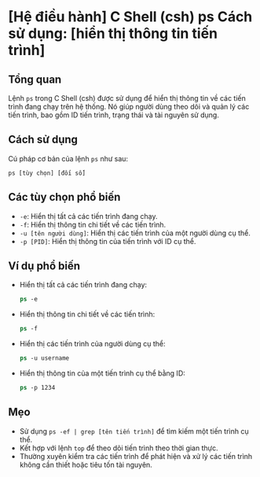# [Hệ điều hành] C Shell (csh) ps Cách sử dụng: [hiển thị thông tin tiến trình]

## Tổng quan
Lệnh `ps` trong C Shell (csh) được sử dụng để hiển thị thông tin về các tiến trình đang chạy trên hệ thống. Nó giúp người dùng theo dõi và quản lý các tiến trình, bao gồm ID tiến trình, trạng thái và tài nguyên sử dụng.

## Cách sử dụng
Cú pháp cơ bản của lệnh `ps` như sau:
```
ps [tùy chọn] [đối số]
```

## Các tùy chọn phổ biến
- `-e`: Hiển thị tất cả các tiến trình đang chạy.
- `-f`: Hiển thị thông tin chi tiết về các tiến trình.
- `-u [tên người dùng]`: Hiển thị các tiến trình của một người dùng cụ thể.
- `-p [PID]`: Hiển thị thông tin của tiến trình với ID cụ thể.

## Ví dụ phổ biến
- Hiển thị tất cả các tiến trình đang chạy:
  ```csh
  ps -e
  ```

- Hiển thị thông tin chi tiết về các tiến trình:
  ```csh
  ps -f
  ```

- Hiển thị các tiến trình của người dùng cụ thể:
  ```csh
  ps -u username
  ```

- Hiển thị thông tin của một tiến trình cụ thể bằng ID:
  ```csh
  ps -p 1234
  ```

## Mẹo
- Sử dụng `ps -ef | grep [tên tiến trình]` để tìm kiếm một tiến trình cụ thể.
- Kết hợp với lệnh `top` để theo dõi tiến trình theo thời gian thực.
- Thường xuyên kiểm tra các tiến trình để phát hiện và xử lý các tiến trình không cần thiết hoặc tiêu tốn tài nguyên.